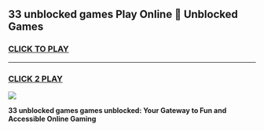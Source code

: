 
## 33 unblocked games Play Online 👋 Unblocked Games
<h3>
<a href="https://premium.freeplayer.one?title=33_unblocked_games&ref=19F">CLICK TO PLAY</a></h3>
<hr>

<h3>
<a href="https://premium.freeplayer.one?title=33_unblocked_games&ref=19F">CLICK 2 PLAY</a>
  
</h3>

<a href="https://premium.freeplayer.one?title=33_unblocked_games&ref=19F"><img src="https://clearcache.store/games.png"></a>


**33 unblocked games games unblocked: Your Gateway to Fun and Accessible Online Gaming**

